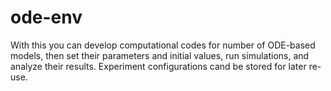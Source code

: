 ode-env
=======

With this you can develop computational codes for number of ODE-based models, then set their parameters and initial values, run simulations, and analyze their results. Experiment configurations cand be stored for later re-use.

